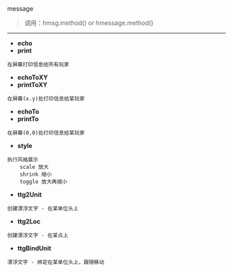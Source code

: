 message

> 调用：hmsg.method() or hmessage.method()

---

* **echo**
* **print**
```
在屏幕打印信息给所有玩家
```

* **echoToXY**
* **printToXY**
```
在屏幕(x.y)处打印信息给某玩家
```

* **echoTo**
* **printTo**
```
在屏幕(0,0)处打印信息给某玩家
```

* **style**
```
执行风格展示
    scale 放大
    shrink 缩小
    toggle 放大再缩小
```

* **ttg2Unit**
```
创建漂浮文字 - 在某单位头上
```

* **ttg2Loc**
```
创建漂浮文字 - 在某点上
```

* **ttgBindUnit**
```
漂浮文字 - 绑定在某单位头上，跟随移动
```

